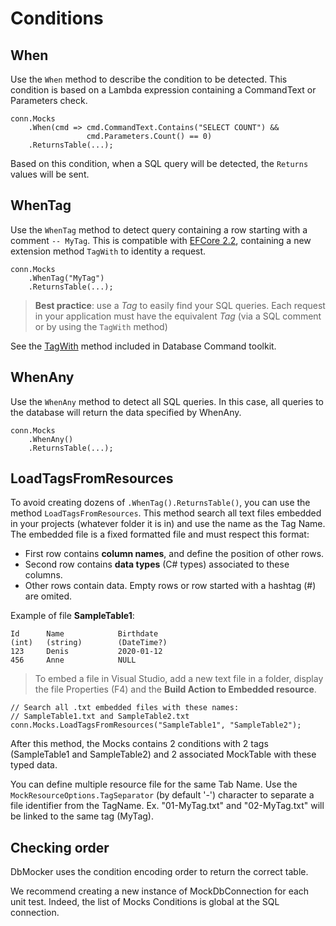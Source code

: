# Conditions

## When

Use the `When` method to describe the condition to be detected.
This condition is based on a Lambda expression containing 
a CommandText or Parameters check.

```CSharp
conn.Mocks
    .When(cmd => cmd.CommandText.Contains("SELECT COUNT") &&
                 cmd.Parameters.Count() == 0)
    .ReturnsTable(...);
```

Based on this condition, when a SQL query will be detected, 
the `Returns` values will be sent.

## WhenTag

Use the `WhenTag` method to detect query containing a row starting 
with a comment `-- MyTag`. This is compatible with [EFCore 2.2](https://docs.microsoft.com/ef/core/querying/tags), 
containing a new extension method `TagWith` to identity a request.

```CSharp
conn.Mocks
    .WhenTag("MyTag")
    .ReturnsTable(...);
```

> **Best practice**: use a _Tag_ to easily find your SQL queries. 
> Each request in your application must have the equivalent _Tag_ 
> (via a SQL comment or by using the `TagWith` method)

See the [TagWith](../dbcmd/tag.md) method included in Database Command toolkit.

## WhenAny

Use the `WhenAny` method to detect all SQL queries. 
In this case, all queries to the database will return the data specified 
by WhenAny.

```CSharp
conn.Mocks
    .WhenAny()
    .ReturnsTable(...);
```

## LoadTagsFromResources

To avoid creating dozens of `.WhenTag().ReturnsTable()`, you can use the method `LoadTagsFromResources`.
This method search all text files embedded in your projects (whatever folder it is in)
and use the name as the Tag Name.
The embedded file is a fixed formatted file and must respect this format:

  - First row contains **column names**, and define the position of other rows.
  - Second row contains **data types** (C# types) associated to these columns.
  - Other rows contain data. Empty rows or row started with a hashtag (#) are omited. 

Example of file **SampleTable1**: 

```
Id      Name            Birthdate
(int)   (string)        (DateTime?)
123     Denis           2020-01-12
456     Anne            NULL
```

> To embed a file in Visual Studio, add a new text file in a folder, display the file Properties (F4)
> and the **Build Action to Embedded resource**.

```CSharp
// Search all .txt embedded files with these names: 
// SampleTable1.txt and SampleTable2.txt
conn.Mocks.LoadTagsFromResources("SampleTable1", "SampleTable2");
```

After this method, the Mocks contains 2 conditions with 2 tags (SampleTable1 and SampleTable2) 
and 2 associated MockTable with these typed data.

You can define multiple resource file for the same Tab Name. Use the `MockResourceOptions.TagSeparator` (by default '-') character 
to separate a file identifier from the TagName. Ex. "01-MyTag.txt" and "02-MyTag.txt" will be linked to the same tag (MyTag).

## Checking order

DbMocker uses the condition encoding order to return the correct table.

We recommend creating a new instance of MockDbConnection for each unit test.
Indeed, the list of Mocks Conditions is global at the SQL connection.